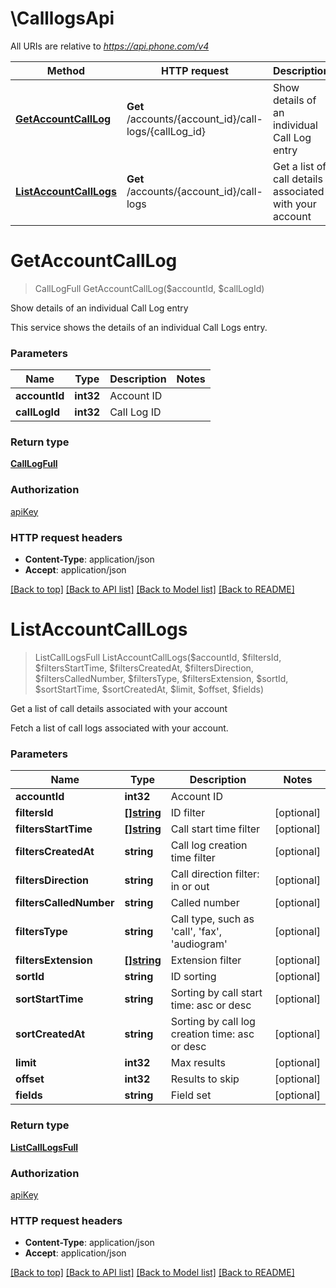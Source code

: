 # \CalllogsApi

All URIs are relative to *https://api.phone.com/v4*

Method | HTTP request | Description
------------- | ------------- | -------------
[**GetAccountCallLog**](CalllogsApi.md#GetAccountCallLog) | **Get** /accounts/{account_id}/call-logs/{callLog_id} | Show details of an individual Call Log entry
[**ListAccountCallLogs**](CalllogsApi.md#ListAccountCallLogs) | **Get** /accounts/{account_id}/call-logs | Get a list of call details associated with your account


# **GetAccountCallLog**
> CallLogFull GetAccountCallLog($accountId, $callLogId)

Show details of an individual Call Log entry

This service shows the details of an individual Call Logs entry.


### Parameters

Name | Type | Description  | Notes
------------- | ------------- | ------------- | -------------
 **accountId** | **int32**| Account ID | 
 **callLogId** | **int32**| Call Log ID | 

### Return type

[**CallLogFull**](CallLogFull.md)

### Authorization

[apiKey](../README.md#apiKey)

### HTTP request headers

 - **Content-Type**: application/json
 - **Accept**: application/json

[[Back to top]](#) [[Back to API list]](../README.md#documentation-for-api-endpoints) [[Back to Model list]](../README.md#documentation-for-models) [[Back to README]](../README.md)

# **ListAccountCallLogs**
> ListCallLogsFull ListAccountCallLogs($accountId, $filtersId, $filtersStartTime, $filtersCreatedAt, $filtersDirection, $filtersCalledNumber, $filtersType, $filtersExtension, $sortId, $sortStartTime, $sortCreatedAt, $limit, $offset, $fields)

Get a list of call details associated with your account

Fetch a list of call logs associated with your account.


### Parameters

Name | Type | Description  | Notes
------------- | ------------- | ------------- | -------------
 **accountId** | **int32**| Account ID | 
 **filtersId** | [**[]string**](string.md)| ID filter | [optional] 
 **filtersStartTime** | [**[]string**](string.md)| Call start time filter | [optional] 
 **filtersCreatedAt** | **string**| Call log creation time filter | [optional] 
 **filtersDirection** | **string**| Call direction filter: in or out | [optional] 
 **filtersCalledNumber** | **string**| Called number | [optional] 
 **filtersType** | **string**| Call type, such as &#39;call&#39;, &#39;fax&#39;, &#39;audiogram&#39; | [optional] 
 **filtersExtension** | [**[]string**](string.md)| Extension filter | [optional] 
 **sortId** | **string**| ID sorting | [optional] 
 **sortStartTime** | **string**| Sorting by call start time: asc or desc | [optional] 
 **sortCreatedAt** | **string**| Sorting by call log creation time: asc or desc | [optional] 
 **limit** | **int32**| Max results | [optional] 
 **offset** | **int32**| Results to skip | [optional] 
 **fields** | **string**| Field set | [optional] 

### Return type

[**ListCallLogsFull**](ListCallLogsFull.md)

### Authorization

[apiKey](../README.md#apiKey)

### HTTP request headers

 - **Content-Type**: application/json
 - **Accept**: application/json

[[Back to top]](#) [[Back to API list]](../README.md#documentation-for-api-endpoints) [[Back to Model list]](../README.md#documentation-for-models) [[Back to README]](../README.md)


